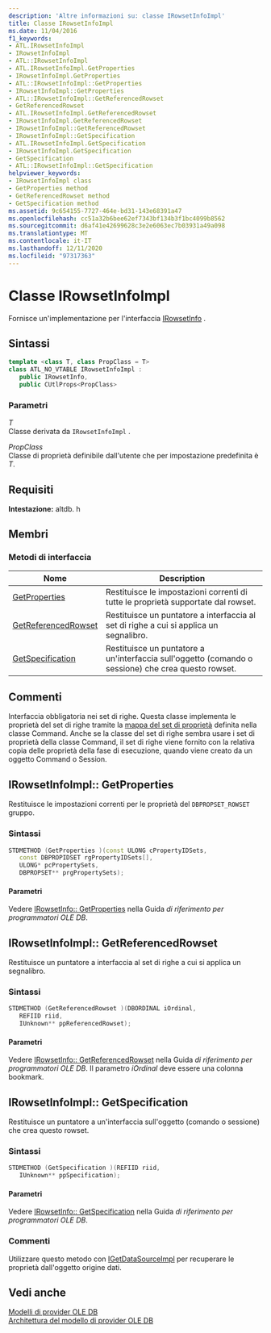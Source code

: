 ```yaml
---
description: 'Altre informazioni su: classe IRowsetInfoImpl'
title: Classe IRowsetInfoImpl
ms.date: 11/04/2016
f1_keywords:
- ATL.IRowsetInfoImpl
- IRowsetInfoImpl
- ATL::IRowsetInfoImpl
- ATL.IRowsetInfoImpl.GetProperties
- IRowsetInfoImpl.GetProperties
- ATL::IRowsetInfoImpl::GetProperties
- IRowsetInfoImpl::GetProperties
- ATL::IRowsetInfoImpl::GetReferencedRowset
- GetReferencedRowset
- ATL.IRowsetInfoImpl.GetReferencedRowset
- IRowsetInfoImpl.GetReferencedRowset
- IRowsetInfoImpl::GetReferencedRowset
- IRowsetInfoImpl::GetSpecification
- ATL.IRowsetInfoImpl.GetSpecification
- IRowsetInfoImpl.GetSpecification
- GetSpecification
- ATL::IRowsetInfoImpl::GetSpecification
helpviewer_keywords:
- IRowsetInfoImpl class
- GetProperties method
- GetReferencedRowset method
- GetSpecification method
ms.assetid: 9c654155-7727-464e-bd31-143e68391a47
ms.openlocfilehash: cc51a32b6bee62ef7343bf134b3f1bc4099b8562
ms.sourcegitcommit: d6af41e42699628c3e2e6063ec7b03931a49a098
ms.translationtype: MT
ms.contentlocale: it-IT
ms.lasthandoff: 12/11/2020
ms.locfileid: "97317363"
---
```

# <a name="irowsetinfoimpl-class"></a>Classe IRowsetInfoImpl

Fornisce un'implementazione per l'interfaccia [IRowsetInfo](/previous-versions/windows/desktop/ms724541(v=vs.85)) .

## <a name="syntax"></a>Sintassi

```cpp
template <class T, class PropClass = T>
class ATL_NO_VTABLE IRowsetInfoImpl :
   public IRowsetInfo,
   public CUtlProps<PropClass>
```

### <a name="parameters"></a>Parametri

*T*<br/>
Classe derivata da `IRowsetInfoImpl` .

*PropClass*<br/>
Classe di proprietà definibile dall'utente che per impostazione predefinita è *T*.

## <a name="requirements"></a>Requisiti

**Intestazione:** altdb. h

## <a name="members"></a>Membri

### <a name="interface-methods"></a>Metodi di interfaccia

| Nome | Description |
|-|-|
|[GetProperties](#getproperties)|Restituisce le impostazioni correnti di tutte le proprietà supportate dal rowset.|
|[GetReferencedRowset](#getreferencedrowset)|Restituisce un puntatore a interfaccia al set di righe a cui si applica un segnalibro.|
|[GetSpecification](#getspecification)|Restituisce un puntatore a un'interfaccia sull'oggetto (comando o sessione) che crea questo rowset.|

## <a name="remarks"></a>Commenti

Interfaccia obbligatoria nei set di righe. Questa classe implementa le proprietà del set di righe tramite la [mappa del set di proprietà](./macros-for-ole-db-provider-templates.md#begin_propset_map) definita nella classe Command. Anche se la classe del set di righe sembra usare i set di proprietà della classe Command, il set di righe viene fornito con la relativa copia delle proprietà della fase di esecuzione, quando viene creato da un oggetto Command o Session.

## <a name="irowsetinfoimplgetproperties"></a><a name="getproperties"></a> IRowsetInfoImpl:: GetProperties

Restituisce le impostazioni correnti per le proprietà del `DBPROPSET_ROWSET` gruppo.

### <a name="syntax"></a>Sintassi

```cpp
STDMETHOD (GetProperties )(const ULONG cPropertyIDSets,
   const DBPROPIDSET rgPropertyIDSets[],
   ULONG* pcPropertySets,
   DBPROPSET** prgPropertySets);
```

#### <a name="parameters"></a>Parametri

Vedere [IRowsetInfo:: GetProperties](/previous-versions/windows/desktop/ms719611(v=vs.85)) nella Guida *di riferimento per programmatori OLE DB*.

## <a name="irowsetinfoimplgetreferencedrowset"></a><a name="getreferencedrowset"></a> IRowsetInfoImpl:: GetReferencedRowset

Restituisce un puntatore a interfaccia al set di righe a cui si applica un segnalibro.

### <a name="syntax"></a>Sintassi

```cpp
STDMETHOD (GetReferencedRowset )(DBORDINAL iOrdinal,
   REFIID riid,
   IUnknown** ppReferencedRowset);
```

#### <a name="parameters"></a>Parametri

Vedere [IRowsetInfo:: GetReferencedRowset](/previous-versions/windows/desktop/ms721145(v=vs.85)) nella Guida *di riferimento per programmatori OLE DB*. Il parametro *iOrdinal* deve essere una colonna bookmark.

## <a name="irowsetinfoimplgetspecification"></a><a name="getspecification"></a> IRowsetInfoImpl:: GetSpecification

Restituisce un puntatore a un'interfaccia sull'oggetto (comando o sessione) che crea questo rowset.

### <a name="syntax"></a>Sintassi

```cpp
STDMETHOD (GetSpecification )(REFIID riid,
   IUnknown** ppSpecification);
```

#### <a name="parameters"></a>Parametri

Vedere [IRowsetInfo:: GetSpecification](/previous-versions/windows/desktop/ms716746(v=vs.85)) nella Guida *di riferimento per programmatori OLE DB*.

### <a name="remarks"></a>Commenti

Utilizzare questo metodo con [IGetDataSourceImpl](../../data/oledb/igetdatasourceimpl-class.md) per recuperare le proprietà dall'oggetto origine dati.

## <a name="see-also"></a>Vedi anche

[Modelli di provider OLE DB](../../data/oledb/ole-db-provider-templates-cpp.md)<br/>
[Architettura del modello di provider OLE DB](../../data/oledb/ole-db-provider-template-architecture.md)
